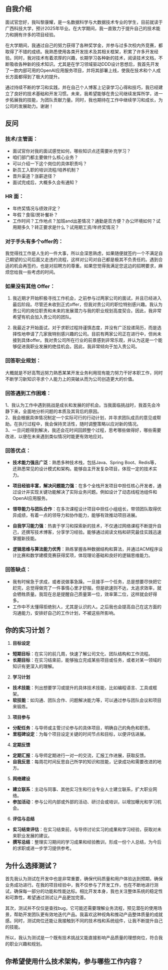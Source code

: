 
## 自我介绍

面试官您好，我叫黎康耀，是一名数据科学与大数据技术专业的学生，目前就读于广西科技大学，预计2025年毕业。在大学期间，我一直致力于提升自己的技术能力和拥有许多的项目经验。

在大学期间，我通过自己的努力获得了各种奖学金，并参与过多次校内外竞赛，都取得了不错的成绩。我熟悉使用各类开发技术及其相关框架，积累了许多开发经验。同时，我对技术有着浓厚的兴趣，长期学习各种新的技术，阅读技术文档，不断吸收各种新的技术知识。尤其是在学习领域驱动DDD设计思想后，我首先开发了一款内部可用的OpenAI应用服务项目，并将其部署上线，使我在技术和个人成长方面都得到了极大的提升。

通过持续不断的学习和实践，并在自己个人博客上记录学习心得和技巧，我已经建立了良好的技术基础和开发习惯。未来，我希望能够在贵公司继续发挥所学，进一步拓展我的技能，为团队贡献力量。同时，我也期待在工作中继续学习和成长，为公司的发展助力。谢谢！

## 反问

### 技术/主管面：

- 面试官你对我的面试感觉如何，哪些知识点还需要补充学习？
- 咱们部门都主要做什么核心业务？
- 可以介绍一下这个岗位的具体职责吗？
- 新员工入职的培训流程/培养机制？
- 晋升渠道？涨薪途径？
- 面试完成后，大概多久会有通知？

### HR 面：

- 年终奖情况与绩效评定？
- 年假？食宿/房补餐补？
- 工作时间？工作地点？加班and出差情况？通勤是否方便？办公环境如何？试用期多久？转正要求是什么？试用期工资/年终奖情况？

### 对于手头有多个offer的：

我觉得找工作是人生的一件大事，所以会深思熟虑，如果随便就签约一个不满足自己期望的公司后面又走违约流程，这样对公司对自己都是极其不负责任的。遇到合适的机会再签约，也是对招聘方的尊重。如果您觉得我满足您这边的招聘要求，麻烦您给我一些考虑的时间。  

### 如果没有其他 Offer：

1. 我近期才开始积极寻找工作机会，之前参与过两家公司的面试，并且已经进入最后阶段。尽管还未收到正式offer，但我对贵公司的职位特别感兴趣。我认为贵公司的岗位职责和未来的发展潜力与我的职业规划高度契合。因此，我非常希望有机会加入贵公司的团队。

2. 我最近才开始面试，对于求职过程持谨慎态度，并没有广泛投递简历，而是选择性地申请了几家我特别感兴趣的公司。目前有两家公司正在进行中，但尚未接到具体offer。我对贵公司所在行业的前景感到非常乐观，并认为这是一个能够促进我职业发展的绝佳机会。因此，我非常倾向于加入贵公司。

### 回答职业规划：

大概就是不好高骛远努力熟悉某某开发业务利用现有能力努力干好本职工作，同时不断学习新知识寻求个人能力上的突破从而为公司创造更大的价值。

### 回答遇到工作困难：

1、我认为工作中遇到挑战是成长和发展的好机会。当我面临挑战时，我首先会冷静下来，全面地分析问题的本质及其背后的原因。  
2、我会根据具体情况制定一个实际可行的行动计划，并寻求团队成员的意见或帮助。在执行过程中，我会保持灵活性，随时调整策略以应对新的情况。  
3、一旦问题得到解决，我还会花时间回顾整个过程，思考哪些做得好，哪些需要改进，以便在未来遇到类似情况时能更有效地应对。  


### 回答优点：

- **技术能力强且广泛**：熟悉多种技术栈，包括Java、Spring Boot、Redis等，还熟悉常见的设计模式和架构。能够自主开发复杂项目，体现一定的技术实力。
    
- **项目经验丰富，解决问题能力强**：在多个全栈开发项目中担任核心开发者，通过设计并实现关键功能解决了实际业务问题。例如设计了动态线程池组件和OpenAI应用服务。
    
- **领导能力与团队合作**：在多次课程设计项目中担任小组组长，带领团队取得优异成绩，有着一点的领导力和协作能力，能够有效推动项目进展。
    
- **自我学习能力强**：热衷于学习和探索新的技术，不仅通过网络课程不断提升自己，还撰写技术博客，分享学习经验。能够通过阅读文档和研究最佳实践迅速掌握新技能。
    
- **逻辑思维与算法能力优秀**：熟练掌握各种数据结构和算法，并通过ACM程序设计比赛和数学建模竞赛获得奖项，体现理论基础和良好的逻辑思维能力。


### 回答缺点：

- 我有时候急于求成，或者说做事急躁。一旦接手一个任务，总是想要尽快把它赶完，总觉得做完了一件事情心里才舒服。但是欲速则不达，太追求效率，就会牺牲质量。我现在总是提醒自己质量第一位，效率第二位，这样就会好得多。
- 工作中不太懂得拒绝别人，尤其是认识的人。之后我也会提高自己在这方面的沟通能力，安排好自己的工作计划，不被这些所影响。


## 你的实习计划？

 1. **目标设定**
- **短期目标**：在实习的前几周，快速了解公司文化、团队结构和工作流程。
- **长期目标**：在实习结束前，能够独立完成某些项目或任务，或者对某一领域的知识有更深入的理解。

 2. **学习计划**
- **技术技能**：列出想要学习或提升的具体技术技能，比如编程语言、工具或框架。
- **软技能**：如沟通、团队合作、问题解决能力等，可以通过参与团队会议和项目来锻炼。

 3. **项目参与**
- **分配任务**：与导师或主管讨论参与的具体项目，明确自己的角色和职责。
- **里程碑设定**：为每个项目设定关键的时间节点和目标，以便评估进展。

 4. **定期反馈**
- **定期汇报**：与导师定期进行一对一的交流，汇报工作进展，获取反馈。
- **自我反思**：每周花时间反思自己所学的知识和技能，记录成功和需要改进的地方。

 5. **网络建设**
- **建立联系**：主动与同事、其他实习生和行业专业人士建立联系，扩大职业网络。
- **参加活动**：参与公司内部或外部的活动、研讨会或培训，以增加曝光和学习机会。

 6. **评估与总结**
- **实习结束评估**：在实习结束前，与导师讨论实习的成果和学习经验，获取对未来职业发展的建议。
- **撰写总结**：整理实习期间的学习成果和经验教训，形成一份个人总结，为今后的求职或进一步学习提供参考。

## 为什么选择测试？


首先我认为测试在开发中也是非常重要，确保代码质量和用户体验达到预期，确保业务成功进行。在我的项目经验中，我不仅参与了开发工作，也在不断地进行测试，确保每一部分的功能和性能达标。相比开发本身，我也关注整体系统的稳定性和可靠性，希望通过测试让产品更加完善。

其次，测试并不仅仅是查找bug，它可能还需要理解业务流程，预见潜在的使用场景，帮助开发团队更有效地迭代产品。我喜欢这种视角和推动产品整体质量的成就感。同时，测试岗位还能让我接触到不同的技术栈和系统组件，让我不断提升自己的技能。

所以，我认为测试是一个既有技术挑战又能直接影响产品质量的理想岗位，符合我的职业兴趣和规划。


## 你希望使用什么技术架构，参与哪些工作内容？

